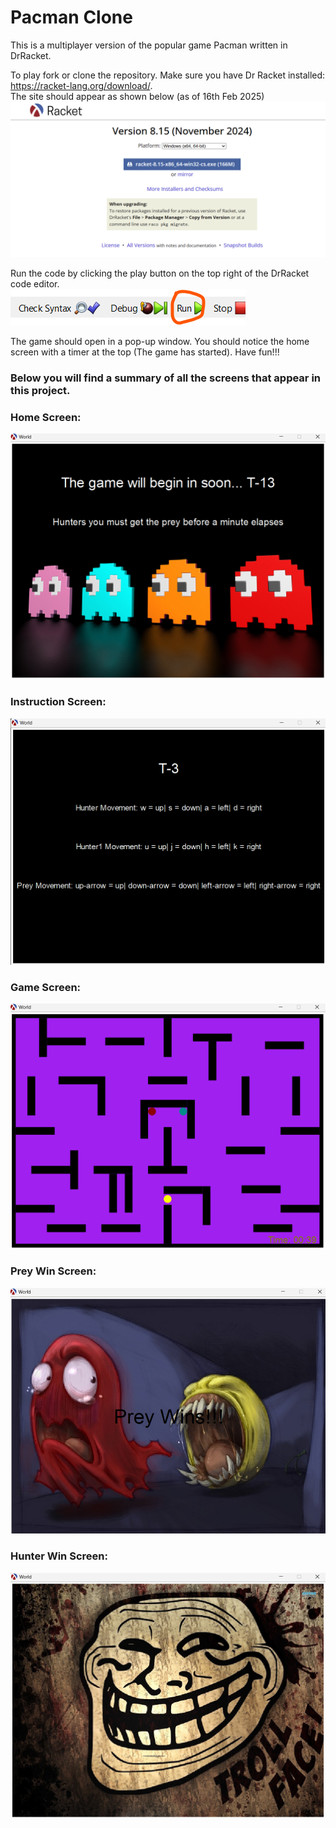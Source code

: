 # Pacman Clone
This is a multiplayer version of the popular game Pacman written in DrRacket.

To play fork or clone the repository.
Make sure you have Dr Racket installed: https://racket-lang.org/download/.  
The site should appear as shown below (as of 16th Feb 2025)   
![alt text](https://github.com/darthblanc/pacman-clone/blob/main/IntroCS/Screenshot%202025-02-16%20185623.png)

Run the code by clicking the play button on the top right of the DrRacket code editor.  
![alt text](https://github.com/darthblanc/pacman-clone/blob/main/IntroCS/Screenshot%202025-02-16%20185113.png)  

The game should open in a pop-up window.
You should notice the home screen with a timer at the top (The game has started). Have fun!!!


### Below you will find a summary of all the screens that appear in this project.     

### Home Screen:
![alt text](https://github.com/darthblanc/pacman-clone/blob/main/IntroCS/Screenshot%202025-02-16%20161750.png)  

### Instruction Screen:    
![alt text](https://github.com/darthblanc/pacman-clone/blob/main/IntroCS/Screenshot%202025-02-16%20162039.png)  

### Game Screen:  
![alt text](https://github.com/darthblanc/pacman-clone/blob/main/IntroCS/Screenshot%202025-02-16%20161838.png)  

### Prey Win Screen:  
![alt text](https://github.com/darthblanc/pacman-clone/blob/main/IntroCS/Screenshot%202025-02-16%20161928.png)  

### Hunter Win Screen:  
![alt text](https://github.com/darthblanc/pacman-clone/blob/main/IntroCS/Screenshot%202025-02-16%20162219.png)  
